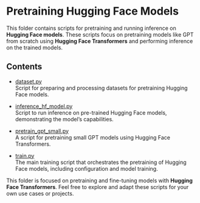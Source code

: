 # Pretraining Hugging Face Models

This folder contains scripts for pretraining and running inference on **Hugging Face models**. These scripts focus on pretraining models like GPT from scratch using **Hugging Face Transformers** and performing inference on the trained models.

## Contents
- [dataset.py](dataset.py)  
  Script for preparing and processing datasets for pretraining Hugging Face models.

- [inference_hf_model.py](inference_hf_model.py)  
  Script to run inference on pre-trained Hugging Face models, demonstrating the model’s capabilities.

- [pretrain_gpt_small.py](pretrain_gpt_small.py)  
  A script for pretraining small GPT models using Hugging Face Transformers.

- [train.py](train.py)  
  The main training script that orchestrates the pretraining of Hugging Face models, including configuration and model training.


This folder is focused on pretraining and fine-tuning models with **Hugging Face Transformers**. 
Feel free to explore and adapt these scripts for your own use cases or projects.

